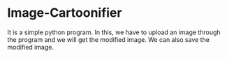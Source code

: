 # Image-Cartoonifier
It is a simple python program. In this, we have to upload an image through the program and we will get the modified image. We can also save the modified image.